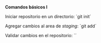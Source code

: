 **Comandos básicos I**

Iniciar repositorio en un directorio:
´git init´

Agregar cambios al area de *staging*:
´git add´

Validar cambios en el repositorio:
´´



